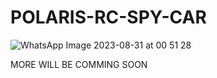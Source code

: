 # POLARIS-RC-SPY-CAR
![WhatsApp Image 2023-08-31 at 00 51 28](https://github.com/PolarisArm/POLARIS-RC-SPY-CAR/assets/143507006/2c2d8060-1286-438a-b7cf-dc354a2e3d71)

MORE WILL BE COMMING SOON
